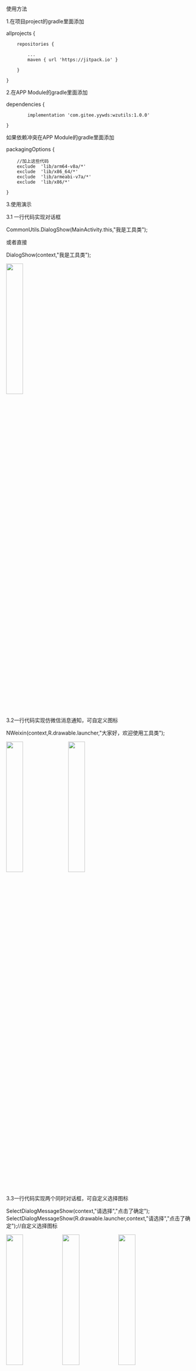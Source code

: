 使用方法

1.在项目project的gradle里面添加
        
allprojects {

		repositories {

			...
			maven { url 'https://jitpack.io' }

		}

	}


2.在APP Module的gradle里面添加 
      
  dependencies {

	        implementation 'com.gitee.yywds:wzutils:1.0.0'

	}

如果依赖冲突在APP Module的gradle里面添加

 packagingOptions {

        //加上这些代码
        exclude  'lib/arm64-v8a/*'
        exclude  'lib/x86_64/*'
        exclude  'lib/armeabi-v7a/*'
        exclude  'lib/x86/*'
        
    }


3.使用演示

3.1 一行代码实现对话框

CommonUtils.DialogShow(MainActivity.this,"我是工具类");

或者直接

DialogShow(context,"我是工具类");


<img src="https://images.gitee.com/uploads/images/2020/0608/102942_b3fa525d_5307138.jpeg" width="30%" hight="30%" > <br/><br/><br/>




3.2一行代码实现仿微信消息通知，可自定义图标

 NWeixin(context,R.drawable.launcher,"大家好，欢迎使用工具类");
 
                                                                                  

<img src="https://images.gitee.com/uploads/images/2020/0608/234513_eec80c5e_5307138.jpeg" width="30%" hight="30%" >&nbsp;&nbsp;&nbsp;&nbsp;<img src="https://images.gitee.com/uploads/images/2020/0608/103616_6cf6b8f4_5307138.jpeg" width="30%" hight="30%" ><br/><br/><br/>




3.3一行代码实现两个同时对话框，可自定义选择图标

SelectDialogMessageShow(context,"请选择","点击了确定");<br/>
SelectDialogMessageShow(R.drawable.launcher,context,"请选择","点击了确定");//自定义选择图标



<img src="https://images.gitee.com/uploads/images/2020/0608/105357_bc93c6a0_5307138.jpeg" width="30%" hight="30%" ><img src="https://images.gitee.com/uploads/images/2020/0608/105441_d5bcf92d_5307138.jpeg" width="30%" hight="30%" ><img src="https://images.gitee.com/uploads/images/2020/0608/234128_3d676c57_5307138.jpeg" width="30%" hight="30%" ><br/><br/><br/>

3.4一行代码实现SharedPreferences的存储<br/>
 SaveInfo(context,"Utils","myutils","我是工具类");<br/><br/>

3.5一行代码实现SharedPreferences的获取<br/>
 SharedInfo(context,"Utils","myutils");<br/><br/>

3.6一行代码实现清除SharedPreferences<br/>
 ClearInfo(context,"Utils");<br/><br/>

3.7一行代码实现Banner轮播图<br/>
 BannerSet(banner,R.drawable.one,R.drawable.two,R.drawable.three,R.drawable.four);<br/><br/>


<img src="https://images.gitee.com/uploads/images/2020/0608/235625_167def18_5307138.jpeg" width="30%" hight="30%" >
<img src="https://images.gitee.com/uploads/images/2020/0608/235713_7d05f8a4_5307138.jpeg" width="30%" hight="30%" >
<img src="https://images.gitee.com/uploads/images/2020/0608/235744_d69f91dd_5307138.jpeg" width="30%" hight="30%" >
<br/><br/><br/>

3.8动态权限申请<br/>
 PerMission(MainActivity.this, new Action() {<br/>
            @Override<br/>
            public void onAction(List<String> permissions) {<br/>
                //权限申请成功的执行的动作<br/><br/>
            }<br/>
        });<br/><br/>
<img src="https://images.gitee.com/uploads/images/2020/0609/000919_14f2679f_5307138.jpeg" width="30%" hight="30%" >
<img src="https://images.gitee.com/uploads/images/2020/0609/000945_c9ea8a67_5307138.jpeg" width="30%" hight="30%" >
<img src="https://images.gitee.com/uploads/images/2020/0609/001005_420ad279_5307138.jpeg" width="30%" hight="30%" >
<br/><br/><br/><br/>

3.9一行代码实现“再按一次退出”<br/><br/>
 @Override<br/>
    public void onBackPressed() {<br/>
        QuitShow(MainActivity.this);<br/>
    }<br/><br/><br/>
<img src="https://images.gitee.com/uploads/images/2020/0609/001513_a162ea89_5307138.jpeg" width="30%" hight="30%" ><br/><br/><br/><br/>

3.10一行代码实现匹配字符高亮显示<br/>
 String text = "我是机器人，我是机器人，我是机器人，我是机器人，我是机器人我是机器人";<br/>
 show.setText(MatcherSearchText(Color.parseColor("#ff0000"),text,"机器"));<br/><br/>

<img src="https://images.gitee.com/uploads/images/2020/0609/002249_349c9bfc_5307138.jpeg" width="30%" hight="30%" ><br/><br/><br/><br/>


3.11  OKHttp的Post请求使用<br/>
String url = "http://t.weather.sojson.com/api/weather/city/101030100";<br/>
        OKPostNovalue(url, new Callback() {<br/>
            @Override<br/>
            public void onFailure(@NotNull Call call, @NotNull IOException e) {<br/>
                //请求失败的动作<br/><br/>
            }<br/>
@Override<br/>
            public void onResponse(@NotNull Call call, @NotNull Response response) throws IOException {<br/>
              //请求成功的动作<br/>   
            }<br/>
        });<br/><br/>


3.12一行代码实现android-async-http的Post请求<br/>
 PostHttpNoValue(url);<br/><br/><br/>

3.13一行代码实现手机屏幕不息屏<br/>
 KeepScreenOn(MainActivity.this);<br/><br/><br/>

3.14一行代码实现仿微信图片选择<br/>
SelectImage(MainActivity.this,REQUEST_SELECT_IMAGES_CODE,1);<br/><br/>
<img src="https://images.gitee.com/uploads/images/2020/0609/004759_785b42dc_5307138.jpeg" width="30%" hight="30%" ><br/><br/><br/><br/>


3.15一行代码实现仿微信视频选择<br/>
SelectVideo(MainActivity.this,REQUEST_SELECT_IMAGES_CODE,1);<br/><br/>
<img src="https://images.gitee.com/uploads/images/2020/0609/004831_32ba15a6_5307138.jpeg" width="30%" hight="30%" ><br/><br/><br/><br/>

................<br/><br/><br/>

其他功能的调用在这就不一一例举了，具体调用请看我的开源代码。<br/><br/>在此特别感谢项目中使用到开源代码的各位作者的贡献！


  


